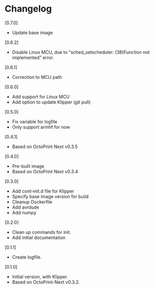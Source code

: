 # Changelog

[0.7.0]

- Update base image

[0.6.2]

- Disable Linux MCU, due to "sched_setscheduler: (38)Function not implemented" error.

[0.6.1]

- Correction to MCU path

[0.6.0]

- Add support for Linux MCU
- Add option to update Klipper (git pull)

[0.5.0]

- Fix variable for logfile
- Only support armhf for now

[0.4.1]

- Based on OctoPrint Next v0.3.5

[0.4.0]

- Pre-built image
- Based on OctoPrint Next v0.3.4

[0.3.0]

- Add cont-init.d file for Klipper
- Specify base image version for build
- Cleanup Dockerfile
- Add avrdude
- Add numpy

[0.2.0]

- Clean up commands for init.
- Add initial documentation

[0.1.1]

- Create logfile.

[0.1.0]

- Initial version, with Klipper.
- Based on OctoPrint-Next v0.3.2.
